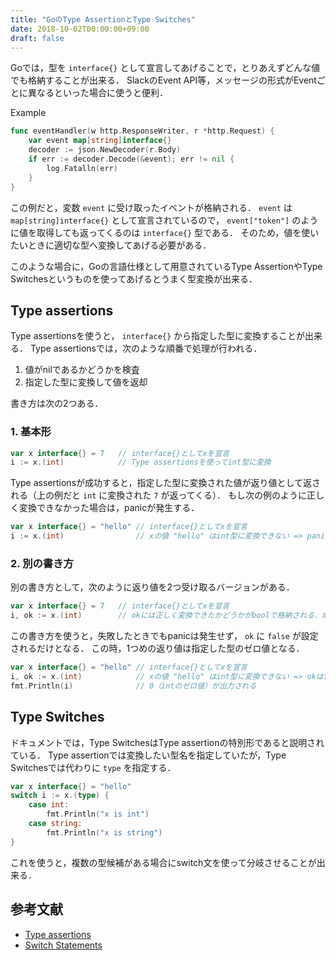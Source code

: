 ```yaml
---
title: "GoのType AssertionとType Switches"
date: 2018-10-02T00:00:00+09:00
draft: false
---
```


Goでは，型を `interface{}` として宣言してあげることで，とりあえずどんな値でも格納することが出来る．
SlackのEvent API等，メッセージの形式がEventごとに異なるといった場合に使うと便利．

Example
```go
func eventHandler(w http.ResponseWriter, r *http.Request) {
    var event map[string]interface{}
    decoder := json.NewDecoder(r.Body)
    if err := decoder.Decode(&event); err != nil {
        log.Fatalln(err)
    }
}
```

この例だと，変数 `event` に受け取ったイベントが格納される．
`event` は `map[string]interface{}` として宣言されているので， `event["token"]` のように値を取得しても返ってくるのは `interface{}` 型である．
そのため，値を使いたいときに適切な型へ変換してあげる必要がある．

このような場合に，Goの言語仕様として用意されているType AssertionやType Switchesというものを使ってあげるとうまく型変換が出来る．

## Type assertions
Type assertionsを使うと， `interface{}` から指定した型に変換することが出来る．
Type assertionsでは，次のような順番で処理が行われる．

1. 値がnilであるかどうかを検査
1. 指定した型に変換して値を返却

書き方は次の2つある．

### 1. 基本形
```go
var x interface{} = 7   // interface{}としてxを宣言
i := x.(int)            // Type assertionsを使ってint型に変換
```

Type assertionsが成功すると，指定した型に変換された値が返り値として返される（上の例だと `int` に変換された `7` が返ってくる）．
もし次の例のように正しく変換できなかった場合は，panicが発生する．
```go
var x interface{} = "hello" // interface{}としてxを宣言
i := x.(int)                // xの値 "hello" はint型に変換できない => panic発生
```

### 2. 別の書き方
別の書き方として，次のように返り値を2つ受け取るバージョンがある．
```go
var x interface{} = 7   // interface{}としてxを宣言
i, ok := x.(int)        // okには正しく変換できたかどうかがboolで格納される．成功した場合はtrue
```

この書き方を使うと，失敗したときでもpanicは発生せず， `ok` に `false` が設定されるだけとなる．
この時，1つめの返り値は指定した型のゼロ値となる．
```go
var x interface{} = "hello" // interface{}としてxを宣言
i, ok := x.(int)            // xの値 "hello" はint型に変換できない => okはfalse
fmt.Println(i)              // 0（intのゼロ値）が出力される
```

## Type Switches
ドキュメントでは，Type SwitchesはType assertionの特別形であると説明されている．
Type assertionでは変換したい型名を指定していたが，Type Switchesでは代わりに `type` を指定する．
```go
var x interface{} = "hello"
switch i := x.(type) {
    case int:
        fmt.Println("x is int")
    case string:
        fmt.Println("x is string")
}
```

これを使うと，複数の型候補がある場合にswitch文を使って分岐させることが出来る．

## 参考文献
* [Type assertions](https://golang.org/ref/spec#Type_assertions)
* [Switch Statements](https://golang.org/ref/spec#Switch_statements)
